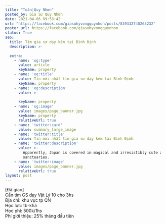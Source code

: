 ```yaml
---
title: "Toán|Quy Nhơn"
posted_by: Gia Sư Quy Nhơn
date: 2021-04-06 09:58:42
url: "https://facebook.com/giasuhyvongquynhon/posts/839332740263232"
poster_url: https://facebook.com/giasuhyvongquynhon
status: True
seo:
  title: Tìm gia sư dạy kèm tại Bình Định
  description: >-
    
  extra:
    - name: 'og:type'
      value: article
      keyName: property
    - name: 'og:title'
      value: Tin mới nhất tìm gia sư dạy kèm tại Bình Định
      keyName: property
    - name: 'og:description'
      value: >-
        
      keyName: property
    - name: 'og:image'
      value: images/page_banner.jpg
      keyName: property
      relativeUrl: true
    - name: 'twitter:card'
      value: summary_large_image
    - name: 'twitter:title'
      value: Tin mới nhất tìm gia sư dạy kèm tại Bình Định
    - name: 'twitter:description'
      value: >-
        Apparently, Japan is covered in magical and irresistibly cute animal
        sanctuaries.
    - name: 'twitter:image'
      value: images/page_banner.jpg
      relativeUrl: true
layout: post
---
```

[Đã giao]<br>Cần tìm GS dạy Vật Lý 10 cho 3hs<br>Địa chỉ: khu vực tp QN<br>Học lực: tb-khá<br>Học phí: 500k/1hs<br>Phí giới thiệu: 25% tháng đầu tiên
